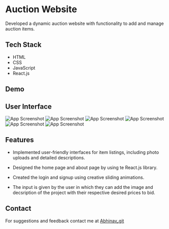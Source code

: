 
# Auction Website


Developed a dynamic auction website with functionality to add and manage auction items.



## Tech Stack


- HTML
- CSS
- JavaScript
- React.js





## Demo




## User Interface

![App Screenshot]()
![App Screenshot]()
![App Screenshot]()
![App Screenshot]()
![App Screenshot]()
![App Screenshot]()








## Features


   - Implemented user-friendly interfaces for item listings, including photo uploads and detailed descriptions.

   - Designed the home page and about page by using te React.js library.

   - Created the login and signup using creative sliding animations.

   - The input is given by the user in which they can add the image and decsription of the project with their respective desired prices to bid.



## Contact

For suggestions and feedback contact me at [Abhinav_git](https://github.com/UltimateAbhinav)



